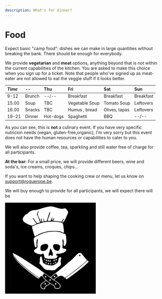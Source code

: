 ```yaml
---
description: What's for dinner?
---
```


# Food

Expect basic "camp food": dishes we can make in large quantities without breaking the bank. There should be enough for everybody.

We provide **vegetarian** and **meat** options, anything beyond that is not within the current capabilities of the kitchen. 
You are asked to make this choice when you sign up for a ticket. Note that people who've signed up as meat-eater are not allowed to eat the veggie stuff if it looks better.

|*Time* | --     | Thu     | Fri            | Sat          | Sun       |
| :---  | :---   | :---    | :---           | :---         | :---      |
| 9-12  | Brunch | --/--   | Breakfast      | Breakfast    | Breakfast |
| 15.00 | Soup   | TBC     | Vegetable Soup | Tomato Soup  | Leftovers |
| 16.00 | Snacks | TBC     | Humus , bread  | Olives, tapas| Leftovers |
| 19-21 | Dinner | Hot-dogs| Spaghetti      | BBQ          | --/--     |

As you can see, this is **not** a culinary event. If you have very specific nutricion needs (vegan, gluten-free,organic), I'm very sorry but this event does not have the human resources or capabilities to cater to you.

We will also provide coffee, tea, sparkling and still water free of charge for all participants.

**At the bar:** For a small price, we will provide different beers, wine and soda's, ice creams, croques, chips...

If you want to help shaping the cooking crew or menu, let us know on support@roguerope.be.

We will buy enough to provide for all participants, we will expect there will be 

![](.gitbook/assets/image%20%281%29.png)